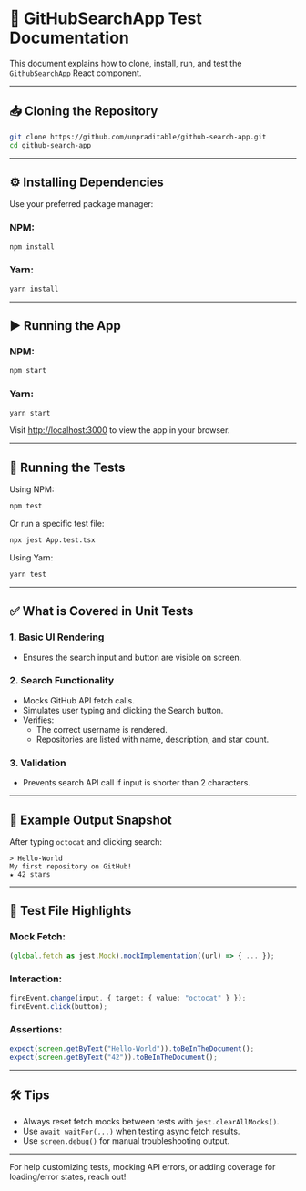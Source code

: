 # 📘 GitHubSearchApp Test Documentation

This document explains how to clone, install, run, and test the `GithubSearchApp` React component.

---

## 📥 Cloning the Repository

```bash
git clone https://github.com/unpraditable/github-search-app.git
cd github-search-app
```

---

## ⚙️ Installing Dependencies

Use your preferred package manager:

### NPM:

```bash
npm install
```

### Yarn:

```bash
yarn install
```

---

## ▶️ Running the App

### NPM:

```bash
npm start
```

### Yarn:

```bash
yarn start
```

Visit [http://localhost:3000](http://localhost:3000) to view the app in your browser.

---

## 🚀 Running the Tests

Using NPM:

```bash
npm test
```

Or run a specific test file:

```bash
npx jest App.test.tsx
```

Using Yarn:

```bash
yarn test
```

---

## ✅ What is Covered in Unit Tests

### 1. **Basic UI Rendering**

- Ensures the search input and button are visible on screen.

### 2. **Search Functionality**

- Mocks GitHub API fetch calls.
- Simulates user typing and clicking the Search button.
- Verifies:
  - The correct username is rendered.
  - Repositories are listed with name, description, and star count.

### 3. **Validation**

- Prevents search API call if input is shorter than 2 characters.

---

## 🔎 Example Output Snapshot

After typing `octocat` and clicking search:

```
> Hello-World
My first repository on GitHub!
★ 42 stars
```

---

## 🧪 Test File Highlights

### Mock Fetch:

```ts
(global.fetch as jest.Mock).mockImplementation((url) => { ... });
```

### Interaction:

```ts
fireEvent.change(input, { target: { value: "octocat" } });
fireEvent.click(button);
```

### Assertions:

```ts
expect(screen.getByText("Hello-World")).toBeInTheDocument();
expect(screen.getByText("42")).toBeInTheDocument();
```

---

## 🛠️ Tips

- Always reset fetch mocks between tests with `jest.clearAllMocks()`.
- Use `await waitFor(...)` when testing async fetch results.
- Use `screen.debug()` for manual troubleshooting output.

---

For help customizing tests, mocking API errors, or adding coverage for loading/error states, reach out!
